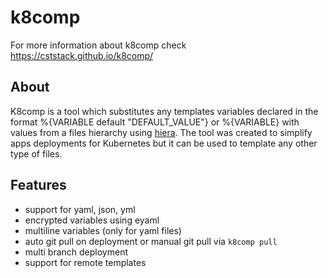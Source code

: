 # k8comp

For more information about k8comp check https://cststack.github.io/k8comp/

## About

K8comp is a tool which substitutes any templates variables declared in the format %{VARIABLE default "DEFAULT_VALUE"} or %{VARIABLE} with values from a files hierarchy using [hiera](https://rubygems.org/gems/hiera/versions/3.2.0).
The tool was created to simplify apps deployments for Kubernetes but it can be used to template any other type of files.  

## Features

- support for yaml, json, yml
- encrypted variables using eyaml
- multiline variables (only for yaml files)
- auto git pull on deployment or manual git pull via ```k8comp pull```
- multi branch deployment
- support for remote templates
